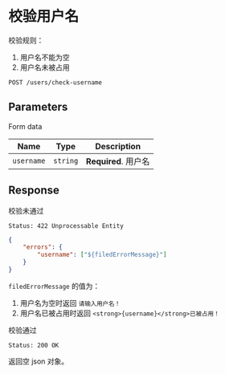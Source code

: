 # 校验用户名

校验规则：

1. 用户名不能为空
2. 用户名未被占用

```text
POST /users/check-username
```

## Parameters

Form data

| Name        | Type     | Description              |
| ----------- | -------- | ------------------------ |
| `username` | `string` | **Required**. 用户名 |

## Response

校验未通过

```text
Status: 422 Unprocessable Entity
```

```json
{
    "errors": {
        "username": ["${filedErrorMessage}"]
    }
}
```

`filedErrorMessage` 的值为：

1. 用户名为空时返回 `请输入用户名！`
2. 用户名已被占用时返回 `<strong>{username}</strong>已被占用！`

校验通过

```text
Status: 200 OK
```

返回空 json 对象。